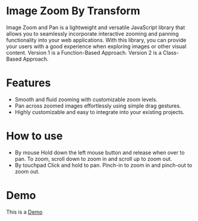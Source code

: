 # Image Zoom By Transform

Image Zoom and Pan is a lightweight and versatile JavaScript library that allows you to seamlessly incorporate interactive zooming and panning functionality into your web applications.
With this library, you can provide your users with a good experience when exploring images or other visual content. Version 1 is a Function-Based Approach. Version 2 is a Class-Based Approach.

# Features

* Smooth and fluid zooming with customizable zoom levels.
* Pan across zoomed images effortlessly using simple drag gestures.
* Highly customizable and easy to integrate into your existing projects.

# How to use

* By mouse
  Hold down the left mouse button and release when over to pan. To zoom, scroll down to zoom in and scroll up to zoom out.
* By touchpad
  Click and hold to pan. Pinch-in to zoom in and pinch-out to zoom out.

# Demo

This is a [Demo](http://htmlpreview.github.io/?https://github.com/pmad01/image-zoom-by-transform/blob/main/Version%202/v2.html)
